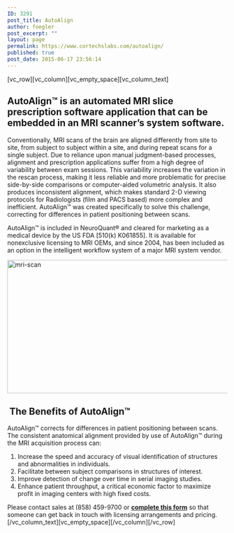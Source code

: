```yaml
---
ID: 3291
post_title: AutoAlign
author: foegler
post_excerpt: ""
layout: page
permalink: https://www.cortechslabs.com/autoalign/
published: true
post_date: 2015-06-17 23:56:14
---
```

[vc_row][vc_column][vc_empty_space][vc_column_text]
<h2>AutoAlign™ is an automated MRI slice prescription software application that can be embedded in an MRI scanner’s system software.</h2>
Conventionally, MRI scans of the brain are aligned differently from site to site, from subject to subject within a site, and during repeat scans for a single subject. Due to reliance upon manual judgment-based processes, alignment and prescription applications suffer from a high degree of variability between exam sessions. This variability increases the variation in the rescan process, making it less reliable and more problematic for precise side-by-side comparisons or computer-aided volumetric analysis. It also produces inconsistent alignment, which makes standard 2-D viewing protocols for Radiologists (film and PACS based) more complex and inefficient. AutoAlign™ was created specifically to solve this challenge, correcting for differences in patient positioning between scans.

AutoAlign™ is included in NeuroQuant® and cleared for marketing as a medical device by the US FDA [510(k) K061855]. It is available for nonexclusive licensing to MRI OEMs, and since 2004, has been included as an option in the intelligent workflow system of a major MRI system vendor.

<a href="http://www.cortechslabs.com/wp-content/uploads/2015/06/mri-scan.jpg"><img class="aligncenter wp-image-3358 size-full" src="http://www.cortechslabs.com/wp-content/uploads/2015/06/mri-scan.jpg" alt="mri-scan" width="717" height="305" /></a>
<h2> The Benefits of AutoAlign™</h2>
AutoAlign™ corrects for differences in patient positioning between scans. The consistent anatomical alignment provided by use of AutoAlign™ during the MRI acquisition process can:
<ol>
 	<li>Increase the speed and accuracy of visual identification of structures and abnormalities in individuals.</li>
 	<li>Facilitate between subject comparisons in structures of interest.</li>
 	<li>Improve detection of change over time in serial imaging studies.</li>
 	<li>Enhance patient throughput, a critical economic factor to maximize profit in imaging centers with high fixed costs.</li>
</ol>
Please contact sales at (858) 459-9700 or <strong><a href="https://www.cortechslabs.com/contact/">complete this form</a></strong> so that someone can get back in touch with licensing arrangements and pricing.[/vc_column_text][vc_empty_space][/vc_column][/vc_row]